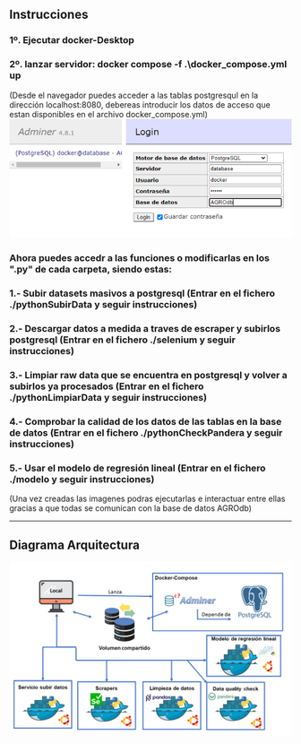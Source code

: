 ##    Instrucciones
### 1º. Ejecutar docker-Desktop
### 2º. lanzar servidor: docker compose -f .\docker_compose.yml up 
(Desde el navegador puedes acceder a las tablas postgresqul en la dirección localhost:8080, debereas introducir los datos de acceso que estan disponibles en el archivo docker_compose.yml)
![Login](https://github.com/DiegoSM1998/MineriaMultiagentesAGRO/blob/main/SistemaDocker/login.png)
### Ahora puedes accedr a las funciones o modificarlas en los ".py" de cada carpeta, siendo estas:
###   1.- Subir datasets masivos a postgresql (Entrar en el fichero ./pythonSubirData y seguir instrucciones)
###   2.- Descargar datos a medida a traves de escraper y subirlos postgresql (Entrar en el fichero ./selenium y seguir instrucciones)
###   3.- Limpiar raw data que se encuentra en postgresql y volver a subirlos ya procesados (Entrar en el fichero ./pythonLimpiarData y seguir instrucciones)
###   4.- Comprobar la calidad de los datos de las tablas en la base de datos (Entrar en el fichero ./pythonCheckPandera y seguir instrucciones)
###   5.- Usar el modelo de regresión lineal (Entrar en el fichero ./modelo y seguir instrucciones)
(Una vez creadas las imagenes podras ejecutarlas e interactuar entre ellas gracias a que todas se comunican con la base de datos AGROdb)
_________________________________________________________________________________________________________________________________________________________________________

## Diagrama Arquitectura
![Diagrama](https://github.com/DiegoSM1998/MineriaMultiagentesAGRO/blob/main/SistemaDocker/diagrama.png)
